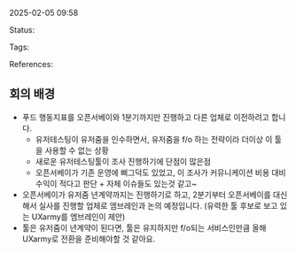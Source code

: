 2025-02-05 09:58

Status:

Tags:

References:


## 회의 배경

- 푸드 행동지표를 오픈서베이와 1분기까지만 진행하고 다른 업체로 이전하려고 합니다.
    - 유저테스팅이 유저줌을 인수하면서, 유저줌을 f/o 하는 전략이라 더이상 이 툴을 사용할 수 없는 상황
    - 새로운 유저테스팅툴이 조사 진행하기에 단점이 많은점
    - 오픈서베이가 기존 운영에 삐그덕도 있었고, 이 조사가 커뮤니케이션 비용 대비 수익이 적다고 판단 + 자체 이슈들도 있는것 같고~
- 오픈서베이가 유저줌 년계약까지는 진행하기로 하고, 2분기부터 오픈서베이를 대신해서 실사를 진행할 업체로 엠브레인과 논의 예정입니다. (유력한 툴 후보로 보고 있는 UXarmy를 엠브레인이 제안)
- 툴은 유저줌이 년계약이 된다면, 툴은 유지하지만 f/o되는 서비스인만큼 올해 UXarmy로 전환을 준비해야할 것 같아요.